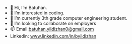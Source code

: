 - 👋 Hi, I’m Batuhan.
- 👀 I’m interested in coding.
- 🌱 I’m currently 3th grade computer engineering student.
- 💞️ I’m looking to collaborate on employers
- 📫 Email:batuhan.yildizhan0@gmail.com
- Linkedin: www.linkedin.com/in/byildizhan
